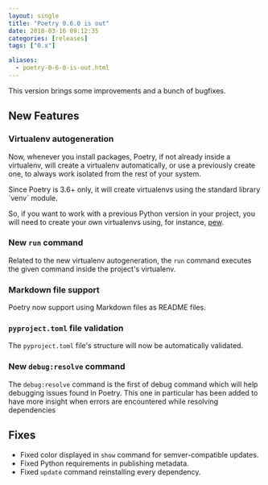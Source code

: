 ```yaml
---
layout: single
title: "Poetry 0.6.0 is out"
date: 2018-03-16 09:12:35
categories: [releases]
tags: ["0.x"]

aliases:
  - poetry-0-6-0-is-out.html
---
```


This version brings some improvements and a bunch of bugfixes.

## New Features

### Virtualenv autogeneration

Now, whenever you install packages, Poetry, if not already inside a virtualenv,
will create a virtualenv automatically, or use a previously create one, to always
work isolated from the rest of your system.

<aside class="warning"><p>
Since Poetry is 3.6+ only, it will create virtualenvs
using the standard library `venv` module.</p>

<p>So, if you want to work with a previous Python version in your
project, you will need to create your own virtualenvs using, for instance,
<a href="https://github.com/berdario/pew">pew</a>.
</p></aside>

### New `run` command

Related to the new virtualenv autogeneration, the `run` command executes the given
command inside the project's virtualenv.

### Markdown file support

Poetry now support using Markdown files as README files.

### `pyproject.toml` file validation

The `pyproject.toml` file's structure will now be automatically validated.

### New `debug:resolve` command

The `debug:resolve` command is the first of debug command which will help
debugging issues found in Poetry. This one in particular has been added to
have more insight when errors are encountered while resolving dependencies

## Fixes

- Fixed color displayed in `show` command for semver-compatible updates.
- Fixed Python requirements in publishing metadata.
- Fixed `update` command reinstalling every dependency.
